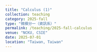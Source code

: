 ```yaml
---
title: "Calculus (1)"
collection: teaching
category: 2025-fall
type: "微積分一（資訊系）"
permalink: /teaching/2025-fall-calculus
venue: "NCKU, CSIE"
date: 2025-07-01
location: "Taiwan, Taiwan"
---
```


&nbsp;



